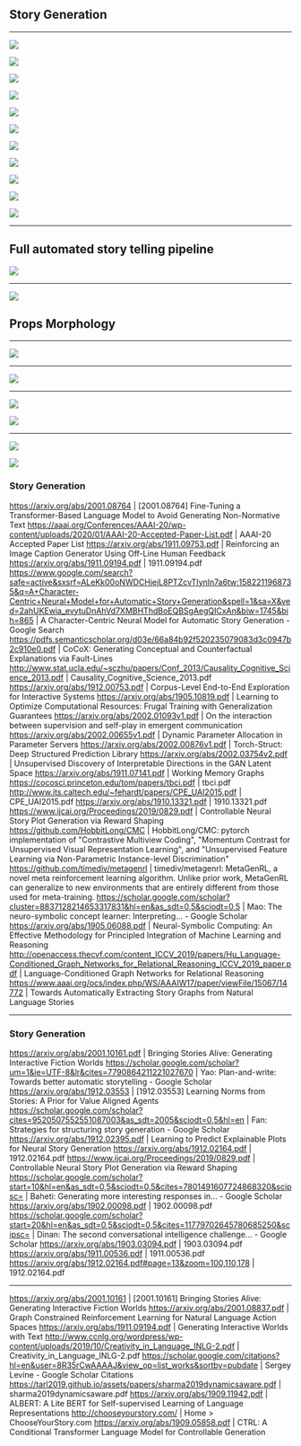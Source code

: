 ## Story Generation

---

![](2020-07-22-00-48-41.png)

![](2020-07-22-00-49-06.png)

![](2020-07-22-00-49-23.png)

![](2020-07-22-00-49-42.png)

![](2020-07-23-01-17-10.png)

![](2020-07-23-01-17-43.png)

![](2020-07-22-00-50-01.png)

![](2020-07-22-00-50-16.png)

![](2020-07-22-00-51-00.png)

![](2020-07-23-01-18-04.png)

![](2020-07-23-01-18-15.png)

---

## Full automated story telling pipeline

![](2020-07-23-01-18-38.png)

---

![](2020-07-23-01-20-31.png)

## Props Morphology

---

![](2020-07-23-01-21-32.png)

---

![](2020-07-23-01-22-02.png)

---

![](2020-07-23-01-23-13.png)

![](2020-07-23-01-23-02.png)

---

![](2020-07-23-01-23-33.png)

![](2020-07-23-01-23-46.png)



### Story Generation

https://arxiv.org/abs/2001.08764 | [2001.08764] Fine-Tuning a Transformer-Based Language Model to Avoid Generating Non-Normative Text
https://aaai.org/Conferences/AAAI-20/wp-content/uploads/2020/01/AAAI-20-Accepted-Paper-List.pdf | AAAI-20 Accepted Paper List
https://arxiv.org/abs/1911.09753.pdf | Reinforcing an Image Caption Generator Using Off-Line Human Feedback
https://arxiv.org/abs/1911.09194.pdf | 1911.09194.pdf
https://www.google.com/search?safe=active&sxsrf=ALeKk00oNWDCHjejL8PTZcvTIynln7a6tw:1582211968735&q=A+Character-Centric+Neural+Model+for+Automatic+Story+Generation&spell=1&sa=X&ved=2ahUKEwia_evytuDnAhVd7XMBHThdBoEQBSgAegQICxAn&biw=1745&bih=865 | A Character-Centric Neural Model for Automatic Story Generation - Google Search
https://pdfs.semanticscholar.org/d03e/66a84b92f520235079083d3c0947b2c910e0.pdf | CoCoX: Generating Conceptual and Counterfactual Explanations via Fault-Lines
http://www.stat.ucla.edu/~sczhu/papers/Conf_2013/Causality_Cognitive_Science_2013.pdf | Causality_Cognitive_Science_2013.pdf
https://arxiv.org/abs/1912.00753.pdf | Corpus-Level End-to-End Exploration for Interactive Systems
https://arxiv.org/abs/1905.10819.pdf | Learning to Optimize Computational Resources: Frugal Training with Generalization Guarantees
https://arxiv.org/abs/2002.01093v1.pdf | On the interaction between supervision and self-play in emergent communication
https://arxiv.org/abs/2002.00655v1.pdf | Dynamic Parameter Allocation in Parameter Servers
https://arxiv.org/abs/2002.00876v1.pdf | Torch-Struct: Deep Structured Prediction Library
https://arxiv.org/abs/2002.03754v2.pdf | Unsupervised Discovery of Interpretable Directions in the GAN Latent Space
https://arxiv.org/abs/1911.07141.pdf | Working Memory Graphs
https://cocosci.princeton.edu/tom/papers/tbci.pdf | tbci.pdf
http://www.its.caltech.edu/~fehardt/papers/CPE_UAI2015.pdf | CPE_UAI2015.pdf
https://arxiv.org/abs/1910.13321.pdf | 1910.13321.pdf
https://www.ijcai.org/Proceedings/2019/0829.pdf | Controllable Neural Story Plot Generation via Reward Shaping
https://github.com/HobbitLong/CMC | HobbitLong/CMC: pytorch implementation of "Contrastive Multiview Coding", "Momentum Contrast for Unsupervised Visual Representation Learning", and "Unsupervised Feature Learning via Non-Parametric Instance-level Discrimination"
https://github.com/timediv/metagenrl | timediv/metagenrl: MetaGenRL, a novel meta reinforcement learning algorithm. Unlike prior work, MetaGenRL can generalize to new environments that are entirely different from those used for meta-training.
https://scholar.google.com/scholar?cluster=8837128214653317831&hl=en&as_sdt=0,5&sciodt=0,5 | Mao: The neuro-symbolic concept learner: Interpreting... - Google Scholar
https://arxiv.org/abs/1905.06088.pdf | Neural-Symbolic Computing: An Effective Methodology for Principled Integration of Machine Learning and Reasoning
http://openaccess.thecvf.com/content_ICCV_2019/papers/Hu_Language-Conditioned_Graph_Networks_for_Relational_Reasoning_ICCV_2019_paper.pdf | Language-Conditioned Graph Networks for Relational Reasoning
https://www.aaai.org/ocs/index.php/WS/AAAIW17/paper/viewFile/15067/14772 | Towards Automatically Extracting Story Graphs from Natural Language Stories

---

### Story Generation

https://arxiv.org/abs/2001.10161.pdf | Bringing Stories Alive: Generating Interactive Fiction Worlds
https://scholar.google.com/scholar?um=1&ie=UTF-8&lr&cites=7790864211221027670 | Yao: Plan-and-write: Towards better automatic storytelling - Google Scholar
https://arxiv.org/abs/1912.03553 | [1912.03553] Learning Norms from Stories: A Prior for Value Aligned Agents
https://scholar.google.com/scholar?cites=9520507552551087003&as_sdt=2005&sciodt=0,5&hl=en | Fan: Strategies for structuring story generation - Google Scholar
https://arxiv.org/abs/1912.02395.pdf | Learning to Predict Explainable Plots for Neural Story Generation
https://arxiv.org/abs/1912.02164.pdf | 1912.02164.pdf
https://www.ijcai.org/Proceedings/2019/0829.pdf | Controllable Neural Story Plot Generation via Reward Shaping
https://scholar.google.com/scholar?start=10&hl=en&as_sdt=0,5&sciodt=0,5&cites=7801491607724868320&scipsc= | Baheti: Generating more interesting responses in... - Google Scholar
https://arxiv.org/abs/1902.00098.pdf | 1902.00098.pdf
https://scholar.google.com/scholar?start=20&hl=en&as_sdt=0,5&sciodt=0,5&cites=11779702645780685250&scipsc= | Dinan: The second conversational intelligence challenge... - Google Scholar
https://arxiv.org/abs/1903.03094.pdf | 1903.03094.pdf
https://arxiv.org/abs/1911.00536.pdf | 1911.00536.pdf
https://arxiv.org/abs/1912.02164.pdf#page=13&zoom=100,110,178 | 1912.02164.pdf

---

https://arxiv.org/abs/2001.10161 | [2001.10161] Bringing Stories Alive: Generating Interactive Fiction Worlds
https://arxiv.org/abs/2001.08837.pdf | Graph Constrained Reinforcement Learning for Natural Language Action Spaces
https://arxiv.org/abs/1911.09194.pdf | Generating Interactive Worlds with Text
http://www.ccnlg.org/wordpress/wp-content/uploads/2019/10/Creativity_in_Language_INLG-2.pdf | Creativity_in_Language_INLG-2.pdf
https://scholar.google.com/citations?hl=en&user=8R35rCwAAAAJ&view_op=list_works&sortby=pubdate | Sergey Levine - Google Scholar Citations
https://tarl2019.github.io/assets/papers/sharma2019dynamicsaware.pdf | sharma2019dynamicsaware.pdf
https://arxiv.org/abs/1909.11942.pdf | ALBERT: A Lite BERT for Self-supervised Learning of Language Representations
http://chooseyourstory.com/ | Home > ChooseYourStory.com
https://arxiv.org/abs/1909.05858.pdf | CTRL: A Conditional Transformer Language Model for Controllable Generation

